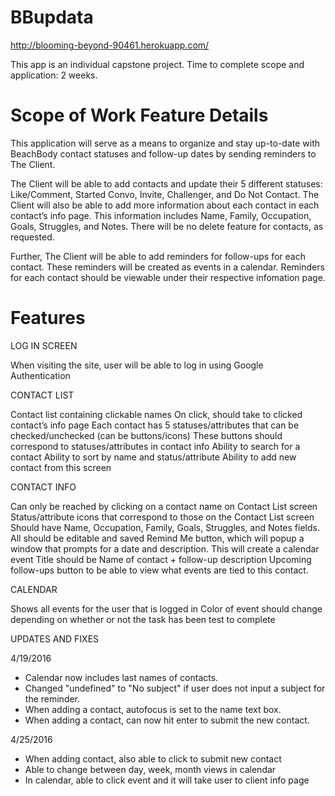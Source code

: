 # BBupdata

http://blooming-beyond-90461.herokuapp.com/

This app is an individual capstone project.
Time to complete scope and application: 2 weeks.

# Scope of Work Feature Details

This application will serve as a means to organize and stay up-to-date with BeachBody contact statuses and follow-up dates by sending reminders to The Client.

The Client will be able to add contacts and update their 5 different statuses: Like/Comment, Started Convo, Invite, Challenger, and Do Not Contact. The Client will also be able to add more information about each contact in each contact’s info page. This information includes Name, Family, Occupation, Goals, Struggles, and Notes. There will be no delete feature for contacts, as requested.

Further, The Client will be able to add reminders for follow-ups for each contact. These reminders will be created as events in a calendar. Reminders for each contact should be viewable under their respective infomation page.

# Features

LOG IN SCREEN

When visiting the site, user will be able to log in using Google Authentication


CONTACT LIST

Contact list containing clickable names
On click, should take to clicked contact’s info page
Each contact has 5 statuses/attributes that can be checked/unchecked (can be buttons/icons)
These buttons should correspond to statuses/attributes in contact info
Ability to search for a contact
Ability to sort by name and status/attribute
Ability to add new contact from this screen

CONTACT INFO

Can only be reached by clicking on a contact name on Contact List screen
Status/attribute icons that correspond to those on the Contact List screen
Should have Name, Occupation, Family, Goals, Struggles, and Notes fields.
All should be editable and saved
Remind Me button, which will popup a window that prompts for a date and description. This will create a calendar event
Title should be Name of contact + follow-up description
Upcoming follow-ups button to be able to view what events are tied to this contact.

CALENDAR

Shows all events for the user that is logged in
Color of event should change depending on whether or not the task has been test to complete

UPDATES AND FIXES

4/19/2016
- Calendar now includes last names of contacts.
- Changed "undefined" to "No subject" if user does not input a subject for the reminder.
- When adding a contact, autofocus is set to the name text box.
- When adding a contact, can now hit enter to submit the new contact.

4/25/2016
- When adding contact, also able to click to submit new contact
- Able to change between day, week, month views in calendar
- In calendar, able to click event and it will take user to client info page

